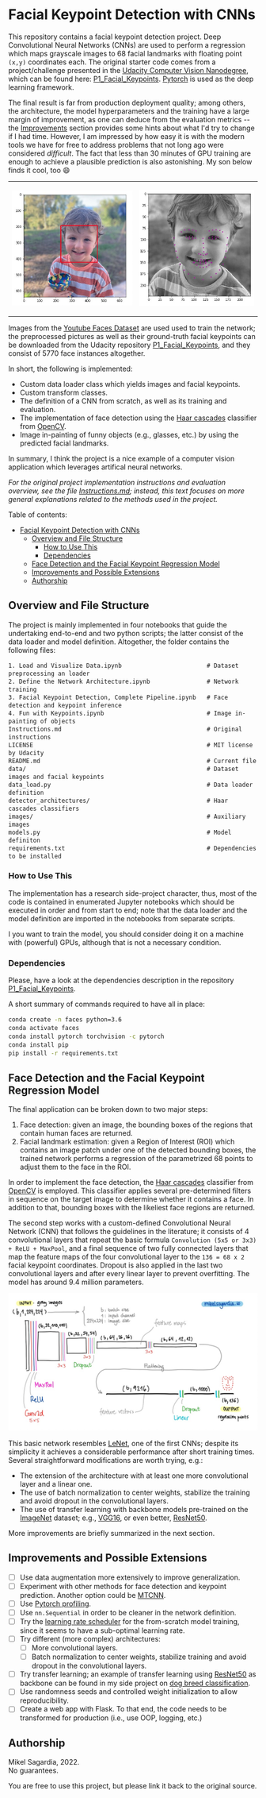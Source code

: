 # Facial Keypoint Detection with CNNs

This repository contains a facial keypoint detection project. Deep Convolutional Neural Networks (CNNs) are used to perform a regression which maps grayscale images to 68 facial landmarks with floating point `(x,y)` coordinates each. The original starter code comes from a project/challenge presented in the [Udacity Computer Vision Nanodegree](https://www.udacity.com/course/computer-vision-nanodegree--nd891), which can be found here: [P1_Facial_Keypoints](https://github.com/udacity/P1_Facial_Keypoints). [Pytorch](https://pytorch.org/) is used as the deep learning framework.

The final result is far from production deployment quality; among others, the architecture, the model hyperparameters and the training have a large margin of improvement, as one can deduce from the evaluation metrics -- the [Improvements](#improvements-and-possible-extensions) section provides some hints about what I'd try to change if I had time. However, I am impressed by how easy it is with the modern tools we have for free to address problems that not long ago were considered *difficult*. The fact that less than 30 minutes of GPU training are enough to achieve a plausible prediction is also astonishing. My son below finds it cool, too :smile:

<table cellspacing="0" cellpadding="0" style="border-collapse: collapse; border: none;">
<tr >
<td style="border: none;">

<p align="center">
  <img src="./images/unai_face.jpg" alt="Face Detection">
</p>

</td>
<td style="border: none;">

<p align="center">
  <img src="./images/unai_keypoints.jpg" alt="Face Keypoint Detection">
</p>

</td>
</tr>
</table>



Images from the [Youtube Faces Dataset](https://www.cs.tau.ac.il/~wolf/ytfaces/) are used used to train the network; the preprocessed pictures as well as their ground-truth facial keypoints can be downloaded from the Udacity repository [P1_Facial_Keypoints](https://github.com/udacity/P1_Facial_Keypoints), and they consist of 5770 face instances altogether.

In short, the following is implemented:

- Custom data loader class which yields images and facial keypoints.
- Custom transform classes.
- The definition of a CNN from scratch, as well as its training and evaluation.
- The implementation of face detection using the [Haar cascades](https://en.wikipedia.org/wiki/Haar-like_feature) classifier from [OpenCV](https://docs.opencv.org/3.4/db/d28/tutorial_cascade_classifier.html).
- Image in-painting of funny objects (e.g., glasses, etc.) by using the predicted facial landmarks.

In summary, I think the project is a nice example of a computer vision application which leverages artifical neural networks.

*For the original project implementation instructions and evaluation overview, see the file [Instructions.md](Instructions.md); instead, this text focuses on more general explanations related to the methods used in the project.*

Table of contents:

- [Facial Keypoint Detection with CNNs](#facial-keypoint-detection-with-cnns)
  - [Overview and File Structure](#overview-and-file-structure)
    - [How to Use This](#how-to-use-this)
    - [Dependencies](#dependencies)
  - [Face Detection and the Facial Keypoint Regression Model](#face-detection-and-the-facial-keypoint-regression-model)
  - [Improvements and Possible Extensions](#improvements-and-possible-extensions)
  - [Authorship](#authorship)

## Overview and File Structure

The project is mainly implemented in four notebooks that guide the undertaking end-to-end and two python scripts; the latter consist of the data loader and model definition. Altogether, the folder contains the following files:

```
1. Load and Visualize Data.ipynb                        # Dataset preprocessing an loader
2. Define the Network Architecture.ipynb                # Network training
3. Facial Keypoint Detection, Complete Pipeline.ipynb   # Face detection and keypoint inference
4. Fun with Keypoints.ipynb                             # Image in-painting of objects
Instructions.md                                         # Original instructions
LICENSE                                                 # MIT license by Udacity
README.md                                               # Current file
data/                                                   # Dataset images and facial keypoints
data_load.py                                            # Data loader definition
detector_architectures/                                 # Haar cascades classifiers
images/                                                 # Auxiliary images
models.py                                               # Model definiton
requirements.txt                                        # Dependencies to be installed
```

### How to Use This

The implementation has a research side-project character, thus, most of the code is contained in enumerated Jupyter notebooks which should be executed in order and from start to end; note that the data loader and the model definition are imported in the notebooks from separate scripts.

I you want to train the model, you should consider doing it on a machine with (powerful) GPUs, although that is not a necessary condition.

### Dependencies

Please, have a look at the dependencies description in the repository [P1_Facial_Keypoints](https://github.com/udacity/P1_Facial_Keypoints).

A short summary of commands required to have all in place:

```bash
conda create -n faces python=3.6
conda activate faces
conda install pytorch torchvision -c pytorch 
conda install pip
pip install -r requirements.txt
```

## Face Detection and the Facial Keypoint Regression Model

The final application can be broken down to two major steps: 

1. Face detection: given an image, the bounding boxes of the regions that contain human faces are returned.
2. Facial landmark estimation: given a Region of Interest (ROI) which contains an image patch under one of the detected bounding boxes, the trained network performs a regression of the parametrized 68 points to adjust them to the face in the ROI.

In order to implement the face detection, the [Haar cascades](https://en.wikipedia.org/wiki/Haar-like_feature) classifier from [OpenCV](https://docs.opencv.org/3.4/db/d28/tutorial_cascade_classifier.html) is employed. This classifier applies several pre-determined filters in sequence on the target image to determine whether it contains a face. In addition to that, bounding boxes with the likeliest face regions are returned.

The second step works with a custom-defined Convolutional Neural Network (CNN) that follows the guidelines in the literature; it consists of 4 convolutional layers that repeat the basic formula `Convolution (5x5 or 3x3) + ReLU + MaxPool`, and a final sequence of two fully connected layers that map the feature maps of the four convolutional layer to the `136 = 68 x 2` facial keypoint coordinates. Dropout is also applied in the last two convolutional layers and after every linear layer to prevent overfitting. The model has around 9.4 million parameters.

![CNN Model Summary](./images/cnn_model_summary.jpg)

This basic network resembles [LeNet](https://en.wikipedia.org/wiki/LeNet), one of the first CNNs; despite its simplicity it achieves a considerable performance after short training times. Several straightforward modifications are worth trying, e.g.:

- The extension of the architecture with at least one more convolutional layer and a linear one.
- The use of batch normalization to center weights, stabilize the training and avoid dropout in the convolutional layers.
- The use of transfer learning with backbone models pre-trained on the [ImageNet](https://www.image-net.org/) dataset; e.g., [VGG16](https://pytorch.org/vision/main/models/generated/torchvision.models.vgg16.html), or even better, [ResNet50](https://pytorch.org/vision/main/models/generated/torchvision.models.resnet50.html?highlight=resnet50#torchvision.models.resnet50).

More improvements are briefly summarized in the next section.
## Improvements and Possible Extensions

- [ ] Use data augmentation more extensively to improve generalization.
- [ ] Experiment with other methods for face detection and keypoint prediction. Another option could be [MTCNN](https://github.com/ipazc/mtcnn).
- [ ] Use [Pytorch profiling](https://pytorch.org/tutorials/recipes/recipes/profiler_recipe.html).
- [ ] Use `nn.Sequential` in order to be cleaner in the network definition.
- [ ] Try the [learning rate scheduler](https://pytorch.org/docs/stable/optim.html) for the from-scratch model training, since it seems to have a sub-optimal learning rate.
- [ ] Try different (more complex) architectures:
  - [ ] More convolutional layers.
  - [ ] Batch normalization to center weights, stabilize training and avoid dropout in the convolutional layers.
- [ ] Try transfer learning; an example of transfer learning using [ResNet50](https://pytorch.org/vision/main/models/generated/torchvision.models.resnet50.html?highlight=resnet50#torchvision.models.resnet50) as backbone can be found in my side project on [dog breed classification](https://github.com/mxagar/deep-learning-v2-pytorch/tree/master/project-dog-classification).
- [ ] Use randomness seeds and controlled weight initialization to allow reproducibility.
- [ ] Create a web app with Flask. To that end, the code needs to be transformed for production (i.e., use OOP, logging, etc.)

## Authorship

Mikel Sagardia, 2022.  
No guarantees.

You are free to use this project, but please link it back to the original source.